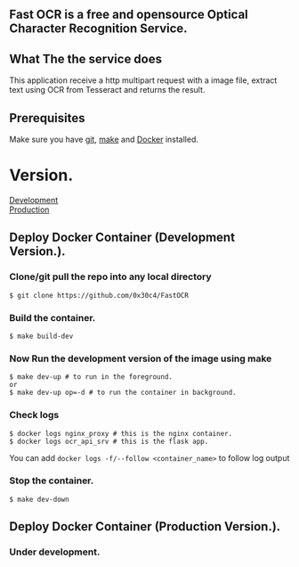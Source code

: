 ## Fast OCR is a free and opensource Optical Character Recognition Service.

## What The the service does

This application receive a http multipart request with a image file, extract text using OCR from Tesseract and returns the result.

## Prerequisites

Make sure you have [git](https://git-scm.com/book/en/v2/Getting-Started-Installing-Git), [make](https://tldp.org/HOWTO/Software-Building-HOWTO-3.html) and [Docker](https://www.docker.com/products/docker-desktop) installed.

# Version.
   [Development](https://github.com/0x30c4/FastOCR#deploy-docker-container-development-version)<br>
   [Production](https://github.com/0x30c4/FastOCR#deploy-docker-container-production-version)

## Deploy Docker Container (Development Version.).
### Clone/git pull the repo into any local directory
```
$ git clone https://github.com/0x30c4/FastOCR
```

### Build the container.
```
$ make build-dev
```

### Now Run the development version of the image using make
```
$ make dev-up # to run in the foreground.
or 
$ make dev-up op=-d # to run the container in background.
```

### Check logs
```
$ docker logs nginx_proxy # this is the nginx container.
$ docker logs ocr_api_srv # this is the flask app.
```
You can add ```docker logs -f/--follow <container_name>``` to follow log output

### Stop the container.
```
$ make dev-down
```

## Deploy Docker Container (Production Version.).
### Under development.
